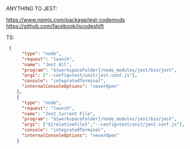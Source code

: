 ANYTHING TO JEST:

https://www.npmjs.com/package/jest-codemods
https://github.com/facebook/jscodeshift

TS:
```json
 {
      "type": "node",
      "request": "launch",
      "name": "Jest All",
      "program": "${workspaceFolder}/node_modules/jest/bin/jest",
      "args": ["--config=test/unit/jest.conf.js"],
      "console": "integratedTerminal",
      "internalConsoleOptions": "neverOpen"
    },
    {
      "type": "node",
      "request": "launch",
      "name": "Jest Current File",
      "program": "${workspaceFolder}/node_modules/jest/bin/jest",
      "args": ["${relativeFile}","--config=test/unit/jest.conf.js"],
      "console": "integratedTerminal",
      "internalConsoleOptions": "neverOpen"
    }
```
